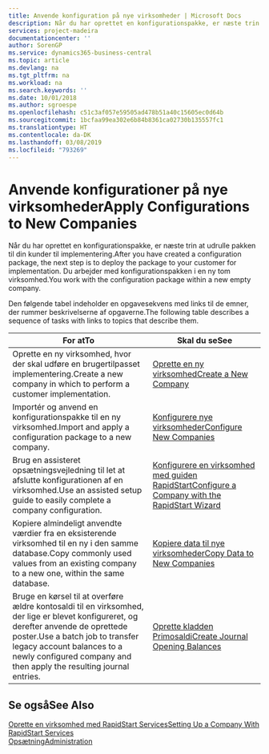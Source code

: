 ```yaml
---
title: Anvende konfiguration på nye virksomheder | Microsoft Docs
description: Når du har oprettet en konfigurationspakke, er næste trin at udrulle pakken til din kunder til implementering. Du kan bruge konfigurationen med en ny tom virksomhed.
services: project-madeira
documentationcenter: ''
author: SorenGP
ms.service: dynamics365-business-central
ms.topic: article
ms.devlang: na
ms.tgt_pltfrm: na
ms.workload: na
ms.search.keywords: ''
ms.date: 10/01/2018
ms.author: sgroespe
ms.openlocfilehash: c51c3af057e59505ad478b51a40c15605ec0d64b
ms.sourcegitcommit: 1bcfaa99ea302e6b84b8361ca02730b135557fc1
ms.translationtype: HT
ms.contentlocale: da-DK
ms.lasthandoff: 03/08/2019
ms.locfileid: "793269"
---
```

# <a name="apply-configurations-to-new-companies"></a><span data-ttu-id="ff293-104">Anvende konfigurationer på nye virksomheder</span><span class="sxs-lookup"><span data-stu-id="ff293-104">Apply Configurations to New Companies</span></span>
<span data-ttu-id="ff293-105">Når du har oprettet en konfigurationspakke, er næste trin at udrulle pakken til din kunder til implementering.</span><span class="sxs-lookup"><span data-stu-id="ff293-105">After you have created a configuration package, the next step is to deploy the package to your customer for implementation.</span></span> <span data-ttu-id="ff293-106">Du arbejder med konfigurationspakken i en ny tom virksomhed.</span><span class="sxs-lookup"><span data-stu-id="ff293-106">You work with the configuration package within a new empty company.</span></span>  

 <span data-ttu-id="ff293-107">Den følgende tabel indeholder en opgavesekvens med links til de emner, der rummer beskrivelserne af opgaverne.</span><span class="sxs-lookup"><span data-stu-id="ff293-107">The following table describes a sequence of tasks with links to topics that describe them.</span></span>

|<span data-ttu-id="ff293-108">**For at**</span><span class="sxs-lookup"><span data-stu-id="ff293-108">**To**</span></span>|<span data-ttu-id="ff293-109">**Skal du se**</span><span class="sxs-lookup"><span data-stu-id="ff293-109">**See**</span></span>|  
|------------|-------------|  
|<span data-ttu-id="ff293-110">Oprette en ny virksomhed, hvor der skal udføre en brugertilpasset implementering.</span><span class="sxs-lookup"><span data-stu-id="ff293-110">Create a new company in which to perform a customer implementation.</span></span>|[<span data-ttu-id="ff293-111">Oprette en ny virksomhed</span><span class="sxs-lookup"><span data-stu-id="ff293-111">Create a New Company</span></span>](admin-how-to-create-a-new-company.md)|  
|<span data-ttu-id="ff293-112">Importér og anvend en konfigurationspakke til en ny virksomhed.</span><span class="sxs-lookup"><span data-stu-id="ff293-112">Import and apply a configuration package to a new company.</span></span>|[<span data-ttu-id="ff293-113">Konfigurere nye virksomheder</span><span class="sxs-lookup"><span data-stu-id="ff293-113">Configure New Companies</span></span>](admin-how-to-configure-new-companies.md)|  
|<span data-ttu-id="ff293-114">Brug en assisteret opsætningsvejledning til let at afslutte konfigurationen af en virksomhed.</span><span class="sxs-lookup"><span data-stu-id="ff293-114">Use an assisted setup guide to easily complete a company configuration.</span></span>|[<span data-ttu-id="ff293-115">Konfigurere en virksomhed med guiden RapidStart</span><span class="sxs-lookup"><span data-stu-id="ff293-115">Configure a Company with the RapidStart Wizard</span></span>](admin-how-to-configure-a-company-with-the-rapidstart-wizard.md)|
|<span data-ttu-id="ff293-116">Kopiere almindeligt anvendte værdier fra en eksisterende virksomhed til en ny i den samme database.</span><span class="sxs-lookup"><span data-stu-id="ff293-116">Copy commonly used values from an existing company to a new one, within the same database.</span></span>|[<span data-ttu-id="ff293-117">Kopiere data til nye virksomheder</span><span class="sxs-lookup"><span data-stu-id="ff293-117">Copy Data to New Companies</span></span>](admin-how-to-copy-data-to-new-companies.md)|  
|<span data-ttu-id="ff293-118">Bruge en kørsel til at overføre ældre kontosaldi til en virksomhed, der lige er blevet konfigureret, og derefter anvende de oprettede poster.</span><span class="sxs-lookup"><span data-stu-id="ff293-118">Use a batch job to transfer legacy account balances to a newly configured company and then apply the resulting journal entries.</span></span>|[<span data-ttu-id="ff293-119">Oprette kladden Primosaldi</span><span class="sxs-lookup"><span data-stu-id="ff293-119">Create Journal Opening Balances</span></span>](admin-how-to-create-journal-opening-balances.md)|  

## <a name="see-also"></a><span data-ttu-id="ff293-120">Se også</span><span class="sxs-lookup"><span data-stu-id="ff293-120">See Also</span></span>  
[<span data-ttu-id="ff293-121">Oprette en virksomhed med RapidStart Services</span><span class="sxs-lookup"><span data-stu-id="ff293-121">Setting Up a Company With RapidStart Services</span></span>](admin-set-up-a-company-with-rapidstart.md)  
[<span data-ttu-id="ff293-122">Opsætning</span><span class="sxs-lookup"><span data-stu-id="ff293-122">Administration</span></span>](admin-setup-and-administration.md)
